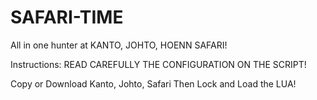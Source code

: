 # SAFARI-TIME
All in one hunter at KANTO, JOHTO, HOENN SAFARI!

Instructions:
  READ CAREFULLY THE CONFIGURATION ON THE SCRIPT!
  
  Copy or Download Kanto, Johto, Safari
  Then Lock and Load the LUA!
